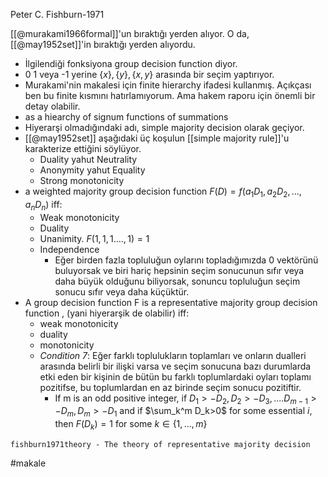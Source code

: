 Peter C. Fishburn-1971



[[@murakami1966formal]]'un bıraktığı yerden alıyor. O da, [[@may1952set]]'in bıraktığı yerden alıyordu.

- İlgilendiği fonksiyona group decision function diyor.
- 0 1 veya -1 yerine $\{x\},\{y\},\{ x,y\}$ arasında bir seçim yaptırıyor.
- Murakami'nin makalesi için finite hierarchy ifadesi kullanmış. Açıkçası ben bu finite kısmını hatırlamıyorum. Ama hakem raporu için önemli bir detay olabilir.
- as a hiearchy of signum functions of summations
- Hiyerarşi olmadığındaki adı, simple majority decision olarak geçiyor.
-  [[@may1952set]] aşağıdaki üç koşulun [[simple majority rule]]'u karakterize ettiğini söylüyor.
	- Duality yahut Neutrality
	- Anonymity yahut Equality
	- Strong monotonicity
- a weighted majority group decision function $F(D) = f (a_1D_1, a_2D_2, . .. , a_nD_n)$ iff:
	- Weak monotonicity
	- Duality
	- Unanimity. $F(1,1,1....,1)=1$
	- Independence
		- Eğer birden fazla topluluğun oylarını topladığımızda 0 vektörünü buluyorsak ve biri hariç hepsinin seçim sonucunun sıfır veya daha büyük olduğunu biliyorsak, sonuncu topluluğun seçim sonucu sıfır veya daha küçüktür.
- A group decision function F is a representative majority group decision function , (yani hiyerarşik de olabilir) iff:
	- weak monotonicity
	- duality
	- monotonicity
	- *Condition 7*: Eğer farklı toplulukların toplamları ve onların dualleri arasında belirli bir ilişki varsa ve seçim sonucuna bazı durumlarda etki eden bir kişinin de bütün bu farklı toplumlardaki oyları toplamı pozitifse, bu toplumlardan en az birinde seçim sonucu pozitiftir.
		- If m is an odd positive integer, if $D_1 > -D_2, D_2 > -D_3,....D_{m-1}> -D_m, D_m > -D_1$ and if $\sum_k^m D_k>0$ for some essential $i$, then $F(D_k)= 1$ for some $k\in\{1,...,m\}$

```fishburn1971theory - The theory of representative majority decision```

#makale
